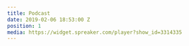 ```yaml
---
title: Podcast
date: 2019-02-06 18:53:00 Z
position: 1
media: https://widget.spreaker.com/player?show_id=3314335
---
```


